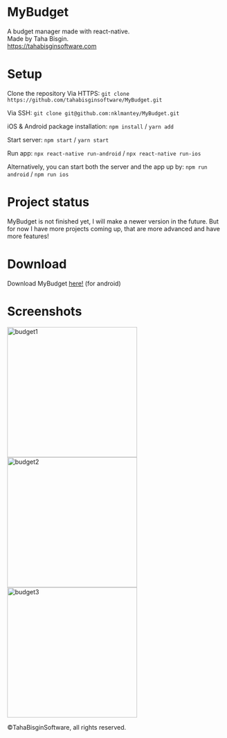 # MyBudget

A budget manager made with react-native. <br>
Made by Taha Bisgin. <br>
https://tahabisginsoftware.com

# Setup

Clone the repository
Via HTTPS: `git clone https://github.com/tahabisginsoftware/MyBudget.git`

Via SSH: `git clone git@github.com:nklmantey/MyBudget.git`

iOS & Android package installation: `npm install` / `yarn add`

Start server: `npm start` / `yarn start`

Run app: `npx react-native run-android` / `npx react-native run-ios`

Alternatively, you can start both the server and the app up by: `npm run android` / `npm run ios`

# Project status

MyBudget is not finished yet, I will make a newer version in the future. But for now I have more projects coming up, that are more advanced and have more features!

# Download
Download MyBudget [here!](https://drive.google.com/file/d/1idDwji0YFyaV3QgobqBLZOnt9A4dBr0t/view?usp=sharing) (for android)

# Screenshots
<img align="left" alt="budget1" src="https://i.imgur.com/3TMTIIm.png" width="300"/>
<img align="left" alt="budget2" src="https://i.imgur.com/kupiXsV.png" width="300"/>
<img align="center" alt="budget3" src="https://i.imgur.com/biJZYGS.png" width="300"/>

©TahaBisginSoftware, all rights reserved.
